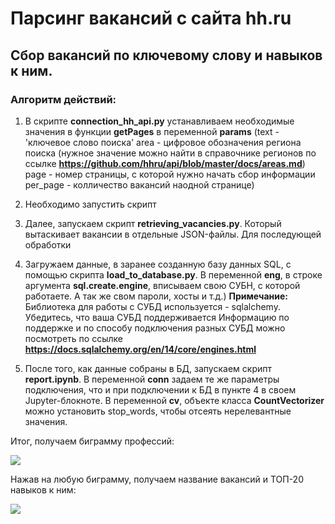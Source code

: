 # Парсинг вакансий с сайта hh.ru
## Сбор вакансий по ключевому слову и навыков к ним. 

### Алгоритм действий:

1) В скрипте **connection_hh_api.py** устанавливаем необходимые значения в функции **getPages**
в переменной **params** (text - 'ключевое слово поиска'
                         area - цифровое обозначения региона поиска 
                         (нужное значение можно найти в справочнике регионов по ссылке **https://github.com/hhru/api/blob/master/docs/areas.md**)
                         page - номер страницы, с которой нужно начать сбор информации
                         per_page - колличество вакансий наодной странице)

2) Необходимо запустить скрипт

3) Далее, запускаем скрипт **retrieving_vacancies.py**. Который вытаскивает вакансии в отдельные JSON-файлы. Для последующей обработки

4) Загружаем данные, в заранее созданную базу данных SQL, с помощью скрипта **load_to_database.py**. В переменной **eng**, в строке аргумента **sql.create.engine**,
вписываем свою СУБН, с которой работаете. А так же свом пароли, хосты и т.д.) 
**Примечание:** Библиотека для работы с СУБД используется - sqlalchemy. Убедитесь, что ваша СУБД поддерживается 
Информацию по поддержке и по способу подключения разных СУБД можно посмотреть по ссылке **https://docs.sqlalchemy.org/en/14/core/engines.html**

5) После того, как данные собраны в БД, запускаем скрипт **report.ipynb**. В переменной **conn** задаем те же параметры подключения, что и при подключении к БД в пункте 4 в своем Jupyter-блокноте. В переменной **cv**, объекте класса **CountVectorizer** можно установить stop_words, чтобы отсеять нерелевантные значения.

Итог, получаем биграмму профессий:

![](https://user-images.githubusercontent.com/77112597/149620856-1fa69b65-28d3-40dd-be22-03c17e29715e.jpg)

Нажав на любую биграмму, получаем название вакансий и ТОП-20 навыков к ним:

![](https://user-images.githubusercontent.com/77112597/149620947-4d60a92a-9d47-44a7-86cb-4e9e497db107.jpg)
